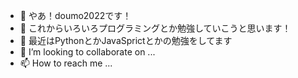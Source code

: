 - 👋 やあ！doumo2022です！
- 👀 これからいろいろプログラミングとか勉強していこうと思います！
- 🌱 最近はPythonとかJavaSprictとかの勉強をしてます
- 💞️ I’m looking to collaborate on ...
- 📫 How to reach me ...

<!---
doumo2022/doumo2022 is a ✨ special ✨ repository because its `README.md` (this file) appears on your GitHub profile.
You can click the Preview link to take a look at your changes.
--->
